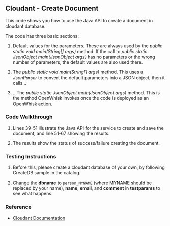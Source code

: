 ## Cloudant - Create Document

This code shows you how to use the Java API to create a document in cloudant database. 

The code has three basic sections: 

1. Default values for the parameters. These are always used by the *public static void main(String[] args)* method. 
If the call to *public static JsonObject main(JsonObject args)* has no parameters or the wrong number of parameters, 
the default values are also used there. 

2. The *public static void main(String[] args)* method. This uses a *JsonParser* to convert the default parameters into a 
JSON object, then it calls... 

3. ...The *public static JsonObject main(JsonObject args)* method. This is the method OpenWhisk invokes once the code is 
deployed as an OpenWhisk action.

### Code Walkthrough
1. Lines 39-51 illustrate the Java API for the service to create and save the document, and line 51-67 showing the results.

2. The results show the status of success/failure creating the document.

### Testing Instructions
1. Before this, please create a cloudant database of your own, by following CreateDB sample in the catalog.

2. Change the **dbname** to `person_MYNAME` (where MYNAME should be replaced by your name), **name**, **email**, and **comment** in **testparams** to see what happens.

### Reference
* [Cloudant Documentation](https://docs.cloudant.com/)